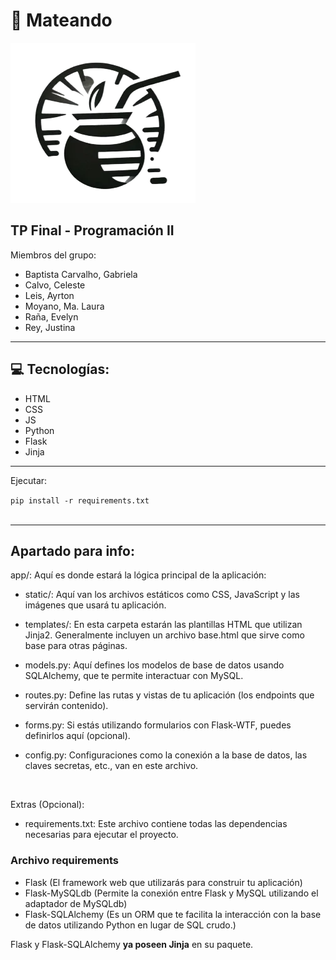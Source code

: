 <h1>🧉 Mateando</h1>
<img src="./src/static/assets/img/LOGO-footer.webp">
<h2>TP Final - Programación II</h2>

<p>Miembros del grupo:</p>
<ul>
<li>Baptista Carvalho, Gabriela</li>
<li>Calvo, Celeste</li>
<li>Leis, Ayrton</li>
<li>Moyano, Ma. Laura</li>
<li>Raña, Evelyn</li>
<li>Rey, Justina</li>
</ul>


<hr>
<h2>💻 Tecnologías:</h2>
<ul>
    <li>HTML</li>
    <li>CSS</li>
    <li>JS</li>
    <li>Python</li>
    <li>Flask</li>
    <li>Jinja</li>
</ul>

<hr>

<p>Ejecutar:</p>
<code>pip install -r requirements.txt</code>

<br>
<br>
<hr>

<h2>Apartado para info:</h2>

<p>
 app/: Aquí es donde estará la lógica principal de la aplicación:

* static/: Aquí van los archivos estáticos como CSS, JavaScript y las imágenes que usará tu aplicación.

* templates/: En esta carpeta estarán las plantillas HTML que utilizan Jinja2. Generalmente incluyen un archivo base.html que sirve como base para otras páginas.

* models.py: Aquí defines los modelos de base de datos usando SQLAlchemy, que te permite interactuar con MySQL.

* routes.py: Define las rutas y vistas de tu aplicación (los endpoints que servirán contenido).

* forms.py: Si estás utilizando formularios con Flask-WTF, puedes definirlos aquí (opcional).

* config.py: Configuraciones como la conexión a la base de datos, las claves secretas, etc., van en este archivo.
</p>

<br>

<p>
Extras (Opcional):
</p>
<ul>
<li>requirements.txt: Este archivo contiene todas las dependencias necesarias para ejecutar el proyecto.</li>
</ul>

<h3>Archivo requirements</h3>
<ul>
<li>Flask (El framework web que utilizarás para construir tu aplicación)</li>
<li>Flask-MySQLdb (Permite la conexión entre Flask y MySQL utilizando el adaptador de MySQLdb)</li>
<li>Flask-SQLAlchemy (Es un ORM que te facilita la interacción con la base de datos utilizando Python en lugar de SQL crudo.)</li>
</ul>
<p>Flask y Flask-SQLAlchemy <b>ya poseen Jinja</b> en su paquete.</p>

